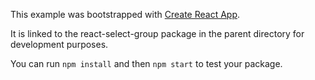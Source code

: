 This example was bootstrapped with [Create React App](https://github.com/facebook/create-react-app).

It is linked to the react-select-group package in the parent directory for development purposes.

You can run `npm install` and then `npm start` to test your package.
